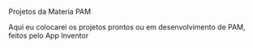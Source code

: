 Projetos da Materia PAM

Aqui eu colocarei os projetos prontos ou em desenvolvimento de PAM, feitos pelo App Inventor
